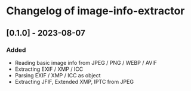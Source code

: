 # Changelog of image-info-extractor



## [0.1.0] - 2023-08-07

### Added

- Reading basic image info from JPEG / PNG / WEBP / AVIF
- Extracting EXIF / XMP / ICC
- Parsing EXIF / XMP / ICC as object
- Extracting JFIF, Extended XMP, IPTC from JPEG
